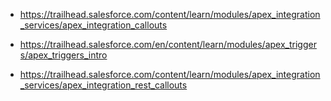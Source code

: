 
- https://trailhead.salesforce.com/content/learn/modules/apex_integration_services/apex_integration_callouts

- https://trailhead.salesforce.com/en/content/learn/modules/apex_triggers/apex_triggers_intro

- https://trailhead.salesforce.com/content/learn/modules/apex_integration_services/apex_integration_rest_callouts




